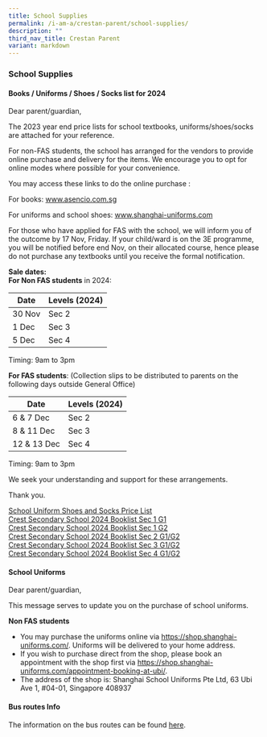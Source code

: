 ```yaml
---
title: School Supplies
permalink: /i-am-a/crestan-parent/school-supplies/
description: ""
third_nav_title: Crestan Parent
variant: markdown
---
```

### School Supplies

#### Books / Uniforms / Shoes / Socks list for 2024

Dear parent/guardian,

The 2023 year end price lists for school textbooks, uniforms/shoes/socks are attached for your reference.  

For non-FAS students, the school has arranged for the vendors to provide online purchase and delivery for the items. We encourage you to opt for online modes where possible for your convenience.


You may access these links to do the online purchase :

For books: www.asencio.com.sg

For uniforms and school shoes: www.shanghai-uniforms.com

For those who have applied for FAS with the school, we will inform you of the outcome by 17 Nov, Friday. If your child/ward is on the 3E programme, you will be notified before end Nov, on their allocated course, hence please do not purchase any textbooks until you receive the formal notification.

  

**Sale dates:**<br>
**For Non FAS students**&nbsp;in 2024:  

| Date | Levels (2024) |
|---|---|
| 30 Nov | Sec 2 |
| 1 Dec | Sec 3 |
| 5 Dec | Sec 4 |
  

Timing: 9am to 3pm


**For FAS students**: (Collection slips to be distributed to parents on the following days outside General Office)

| Date | Levels (2024) |
|---|---|
| 6 &amp; 7 Dec | Sec 2 |
| 8 &amp; 11 Dec | Sec 3 |
| 12 &amp; 13 Dec | Sec 4 |

  

Timing: 9am to 3pm

We seek your understanding and support for these arrangements.


Thank you.



[School Uniform Shoes and Socks Price List](/files/2023_uniform_shoes_socks_pricelist.pdf)<br>
[Crest Secondary School 2024 Booklist Sec 1 G1](/files/css_booklist_sec1_g1.pdf)<br>
[Crest Secondary School 2024 Booklist Sec 1 G2](/files/css_booklist_sec1_g2.pdf)<br>
[Crest Secondary School 2024 Booklist Sec 2 G1/G2](/files/css_booklist_sec2_g1g2.pdf) <br>
[Crest Secondary School 2024 Booklist Sec 3 G1/G2](/files/css_booklist_sec3_g1g2.pdf)<br>
[Crest Secondary School 2024 Booklist Sec 4 G1/G2](/files/css_booklist_sec4_g1g2.pdf)

  

#### School Uniforms

Dear parent/guardian,

  

This message serves to update you on the purchase of school uniforms.

  

**Non FAS students**

*   You may purchase the uniforms online via https://shop.shanghai-uniforms.com/. Uniforms will be delivered to your home address.
*   If you wish to purchase direct from the shop, please book an appointment with the shop first via https://shop.shanghai-uniforms.com/appointment-booking-at-ubi/.
*   The address of the shop is: Shanghai School Uniforms Pte Ltd, 63 Ubi Ave 1, #04-01, Singapore 408937

#### Bus routes Info

The information on the bus routes can be found&nbsp;[here](/i-am-a/crestan-parent/shuttle-bus-service/).